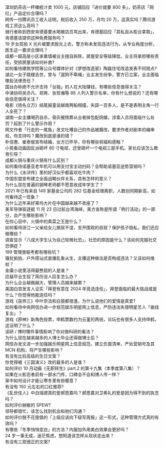 深圳奶茶店一杯橄榄汁卖 1000 元，店铺回应「进价就要 800 多」，奶茶店「网红」产品定价合理吗？  
网传一份腾讯员工收入证明，税后收入 250 万，月均 20 万，这真实吗？腾讯游戏工资这么高吗？  
骑行者称到西安肯德基要水喝被店员骂出来，肯德基回应「其私自从柜台拿取」，肯德基该提供这种免费服务吗？  
19 岁女孩拍 X 光片被要求脱光上衣，警方称未发现违法行为，从专业角度分析，医生这一要求合理吗？  
成都一超高层小区承重墙被业主擅自拆除，房屋安全等级降低，业主将承担哪些责任，受损房屋该如何补救?  
如何看待建筑学院等公众号媒体针对《梦想改造家》陶磊住宅改造发表不同观点?  
湖北一女子跳楼去世，曾与「遛狗不牵绳」业主发生纷争，警方已立案，业主面临哪些法律责任？  
国台办称绝不允许支持「台独」的人在大陆赚钱，有哪些信息值得关注？  
中演协将吴亦凡、郑爽、张哲瀚等 88 人列入警示名单，你有什么想说的？还有哪些信息值得关注？  
电影《扬名立万》结尾报童说越南两船相撞，失踪一百多人，是不是表明主角一行人全死了？  
湖南一女主播喝药自杀，骨灰被殡葬从业者掉包配阴婚，涉案人员将面临什么处罚？起到了什么警示作用？  
网文作者「行走的一尾鱼」发文吐槽自己的作品被魔改，要求作者对剧本的编审权，你支持吗？魔改到底是谁的错？  
朴信惠、崔泰俊宣布结婚，女方已怀孕，你有哪些祝福和感触？  
小孩看动画因反派砸坏 80 寸电视，还曾砸坏一个电视三部手机，家长应该怎么教育引导？  
成都火锅与重庆火锅有什么区别？  
如何看待诺基亚老年机可以用支付宝主动扫码？会帮助诺基亚逆势营销吗？  
为什么《水浒传》里的好汉似乎都喜欢吃牛肉？  
中国东盟宣布建立全面战略伙伴关系，具有怎样的意义？  
为什么现在普遍的钢琴老师都不愿意收成年学生了？  
2021 年已有来自 149 家基金公司的 282 位基金经理离职，人数创同期新高，如何看待这一现象？  
为什么近年来好莱坞大片在中国越来越不卖座了？  
美军导弹驱逐舰 11 月 23 日过航台湾海峡，美方宣称是所谓「例行活动」的一部分，会产生哪些影响？  
在你心目中，火锅中的素菜之王是什么？  
如何看待浙江一父亲给女儿换尿不湿，支开围观的叔叔？保护孩子隐私，我们还应做哪些？  
调查显示「八成大学生认为自己轻微社恐」，社恐的原因是什么？该如何克服社交恐惧症？  
199 管理类联考都有哪些坑？  
骚扰偷拍、户外搭讪式直播乱象从生，主播这种做法是否构成违法？又该如何维权？  
金庸小说里活得最憋屈的人是谁？  
应届毕业生投了简历没人回复怎么办？  
为什么企业越做越大，管理人员越来越累？  
美国白宫发言人证实「拜登有意在 2024 年竞选连任」，拜登面临的最大挑战或是什么？你觉得他能连任吗？  
游戏《巫师三》中叶奈法和白狼都很渣，为什么说他们的爱情是真爱?  
如何看待中央网信办进一步规范娱乐明星网上信息，严防违法失德明星艺人「曲线复出」？  
游戏《原神》新角色投票，申鹤票数约为云堇的两倍，论坛也有很多人支持申鹤，这证明了什么？  
读研 / 博时哪件事情影响了你对做科研的看法？  
为什么现在越来越多的人博士毕业还得做博士后？  
网信办发文进一步加强娱乐明星网上信息规范，建立负面清单，严处营销号及其 MCN 机构，将产生哪些影响？  
有没有比较高级的生日文案？  
你觉得被《三国演义》改的最多的人是谁？  
如何评价 10 月动画《无职转生》part.2 的第十九集（本季度第八集）？  
如果在火影忍者前有一部水门传，口碑会不会和博人传一样？  
家中如何设计才能让寒冬里有些暖意？  
有没有 150 元左右的口红推荐?  
《乱世佳人》中白瑞德真的爱郝思嘉吗？郝思嘉对卫希礼的爱是因为得不到的执念吗？  
如何评价赫敏的 SPEW?  
领导都很忙，该怎么找到机会和他们沟通？  
如何评价脱不花提倡的「上级应该向下级写周报」这一形式，这种管理方式真的有效吗？  
有哪些「冬季悄悄变白」的方法？内服加外用美白效果会更好吗？  
24 岁一事无成，迷茫焦虑，想知道该怎样从现状走出来？  
有没有三观很正的文案?  
